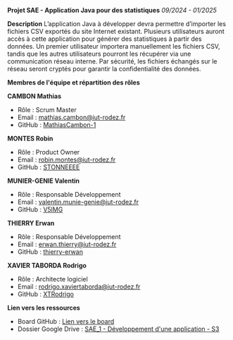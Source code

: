 **Projet SAE - Application Java pour des statistiques**
_09/2024 - 01/2025_

**Description**
L’application Java à développer devra permettre d’importer les fichiers CSV exportés du site Internet existant. Plusieurs utilisateurs auront accès à cette application pour générer des statistiques à partir des données. 
Un premier utilisateur importera manuellement les fichiers CSV, tandis que les autres utilisateurs pourront les récupérer via une communication réseau interne. 
Par sécurité, les fichiers échangés sur le réseau seront cryptés pour garantir la confidentialité des données.


**Membres de l'équipe et répartition des rôles**

**CAMBON Mathias**
 - Rôle : Scrum Master
 - Email : mathias.cambon@iut-rodez.fr
 - GitHub : [MathiasCambon-1](https://github.com/MathiasCambon-1)

**MONTES Robin**
 - Rôle : Product Owner
 - Email : robin.montes@iut-rodez.fr
 - GitHub : [STONNEEEE](https://github.com/STONNEEEE)

**MUNIER-GENIE Valentin**
 - Rôle : Responsable Développement
 - Email : valentin.munie-genie@iut-rodez.fr
 - GitHub : [V5lMG](https://github.com/V5lMG)

**THIERRY Erwan**
 - Rôle : Responsable Développement
 - Email : erwan.thierry@iut-rodez.fr
 - GitHub : [thierry-erwan](https://github.com/thierry-erwan)

**XAVIER TABORDA Rodrigo**
 - Rôle : Architecte logiciel
 - Email : rodrigo.xaviertaborda@iut-rodez.fr
 - GitHub : [XTRodrigo](https://github.com/XTRodrigo)

**Lien vers les ressources**
- Board GitHub : [Lien vers le board](https://github.com/V5lMG/SAE-S3/projects?query=is%3Aopen)
- Dossier Google Drive : [SAE_1 - Développement d'une application - S3](https://drive.google.com/drive/folders/18EmHSbxA3pV8aimM4_LwFA-TiKOJh7ZL?usp=sharing)
